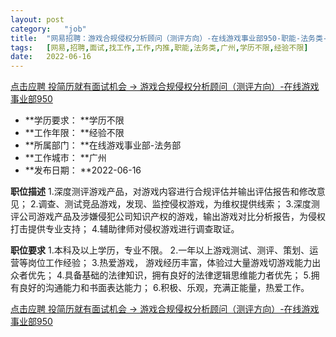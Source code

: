 ```yaml
---
layout:	post
category:	"job"
title:	"网易招聘：游戏合规侵权分析顾问（测评方向）-在线游戏事业部950-职能-法务类-广州学历不限经验不限"
tags:	[网易,招聘,面试,找工作,工作,内推,职能,法务类,广州,学历不限,经验不限]
date:	2022-06-16
---
```


[点击应聘 投简历就有面试机会 -> 游戏合规侵权分析顾问（测评方向）-在线游戏事业部950](http://mobile.bole.netease.com/bole/boleDetail?id=36550&employeeId=346f03c3cda5f04c&key=all)



- **学历要求： **学历不限
- **工作年限： **经验不限
- **所属部门： **在线游戏事业部-法务部
- **工作城市： **广州
- **发布日期： **2022-06-16



**职位描述**
1.深度测评游戏产品，对游戏内容进行合规评估并输出评估报告和修改意见；
2.调查、测试竞品游戏，发现、监控侵权游戏，为维权提供线索；
3.深度测评公司游戏产品及涉嫌侵犯公司知识产权的游戏，输出游戏对比分析报告，为侵权打击提供专业支持；
4.辅助律师对侵权游戏进行调查取证。



**职位要求**
1.本科及以上学历，专业不限。
2.一年以上游戏测试、测评、策划、运营等岗位工作经验；
3.热爱游戏， 游戏经历丰富，体验过大量游戏切游戏能力出众者优先；
4.具备基础的法律知识，拥有良好的法律逻辑思维能力者优先；
5.拥有良好的沟通能力和书面表达能力；
6.积极、乐观，充满正能量，热爱工作。



[点击应聘 投简历就有面试机会 -> 游戏合规侵权分析顾问（测评方向）-在线游戏事业部950](http://mobile.bole.netease.com/bole/boleDetail?id=36550&employeeId=346f03c3cda5f04c&key=all)